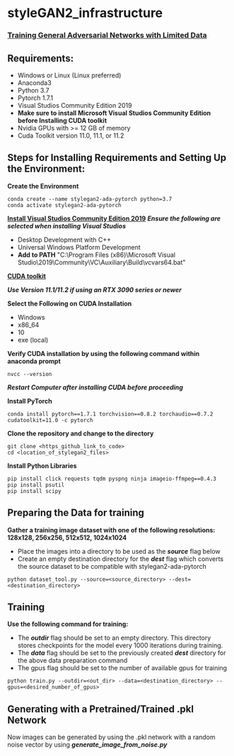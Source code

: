 # styleGAN2_infrastructure
### [Training General Adversarial Networks with Limited Data](https://arxiv.org/abs/2006.06676)

## Requirements:
- Windows or Linux (Linux preferred)
- Anaconda3
- Python 3.7
- Pytorch 1.7.1
- Visual Studios Community Edition 2019
- **Make sure to install Microsoft Visual Studios Community Edition before Installing CUDA toolkit**
- Nvidia GPUs with >= 12 GB of memory
- Cuda Toolkit version 11.0, 11.1, or 11.2

## Steps for Installing Requirements and Setting Up the Environment:

**Create the Environment**
```
conda create --name stylegan2-ada-pytorch python=3.7
conda activate stylegan2-ada-pytorch
```

[**Install Visual Studios Community Edition 2019**](https://visualstudio.microsoft.com/vs/)
***Ensure the following are selected when installing Visual Studios***
- Desktop Development with C++
- Universal Windows Platform Development
- **Add to PATH** "C:\Program Files (x86)\Microsoft Visual Studio\2019\Community\VC\Auxiliary\Build\vcvars64.bat"

[**CUDA toolkit**](https://developer.nvidia.com/cuda-toolkit-archive) 

***Use Version 11.1/11.2 if using an RTX 3090 series or newer***

**Select the Following on CUDA Installation**
- Windows
- x86_64
- 10
- exe (local)

**Verify CUDA installation by using the following command within anaconda prompt**
```
nvcc --version
```

***Restart Computer after installing CUDA before proceeding***

**Install PyTorch**
```
conda install pytorch==1.7.1 torchvision==0.8.2 torchaudio==0.7.2 cudatoolkit=11.0 -c pytorch
```

**Clone the repository and change to the directory**
```
git clone <https_github_link_to_code>
cd <location_of_stylegan2_files>
```

**Install Python Libraries**
```
pip install click requests tqdm pyspng ninja imageio-ffmpeg==0.4.3
pip install psutil
pip install scipy
```

## Preparing the Data for training

**Gather a training image dataset with one of the following resolutions: 128x128, 256x256, 512x512, 1024x1024**
- Place the images into a directory to be used as the ***source*** flag below
- Create an empty destination directory for the ***dest*** flag which converts the source dataset to be compatible
  with stylegan2-ada-pytorch
```
python dataset_tool.py --source=<source_directory> --dest=<destination_directory>
```

## Training

**Use the following command for training:**
- The ***outdir*** flag should be set to an empty directory. This directory stores checkpoints for the model every 1000 iterations during training.
- The ***data*** flag should be set to the previously created ***dest*** directory for the above data preparation command
- The gpus flag should be set to the number of available gpus for training
```
python train.py --outdir=<out_dir> --data=<destination_directory> --gpus=<desired_number_of_gpus>
```

## Generating with a Pretrained/Trained .pkl Network

Now images can be generated by using the .pkl network with a random noise vector by using ***generate_image_from_noise.py***

